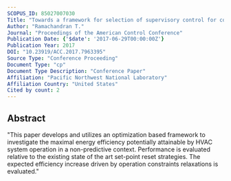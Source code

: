 ```yaml
---
SCOPUS_ID: 85027007030
Title: "Towards a framework for selection of supervisory control for commercial buildings: HVAC system energy efficiency"
Author: "Ramachandran T."
Journal: "Proceedings of the American Control Conference"
Publication Date: {'$date': '2017-06-29T00:00:00Z'}
Publication Year: 2017
DOI: "10.23919/ACC.2017.7963395"
Source Type: "Conference Proceeding"
Document Type: "cp"
Document Type Description: "Conference Paper"
Affiliation: "Pacific Northwest National Laboratory"
Affiliation Country: "United States"
Cited by count: 2
---
```


## Abstract
"This paper develops and utilizes an optimization based framework to investigate the maximal energy efficiency potentially attainable by HVAC system operation in a non-predictive context. Performance is evaluated relative to the existing state of the art set-point reset strategies. The expected efficiency increase driven by operation constraints relaxations is evaluated."
